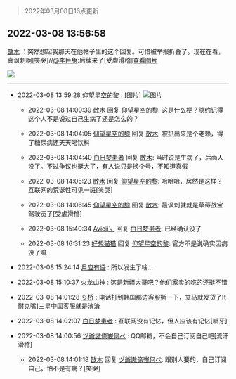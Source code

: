 > 2022年03月08日16点更新
<link rel="stylesheet" href="https://cdn.jsdelivr.net/gh/taotie6/sampleJSON@main/css/photo_show.css">
<meta name="referrer" content="no-referrer" />


 ## 2022-03-08 13:56:58 

 [㪚木](https://www.coolapk.com/feed/34092401?shareKey=YmNmMmM5MWY4MjEwNjIyNmYxYzI~) ：突然想起我那天在他帖子里的这个回复。可惜被举报折叠了。现在在看，真讽刺啊[笑哭]//<a class="feed-link-uname" href="/u/李巨兔">@李巨兔</a>:后续来了[受虐滑稽]<a class="feed-forward-pic" href="http://image.coolapk.com/feed/2022/0308/13/701413_885fe323_7893_5927_229@1080x3204.jpeg">查看图片</a> 

<div class="album">
<img class="img-item" src="https://image.coolapk.com/feed/2022/0308/13/1081091_9fb99aaf_9017_8007_124@1080x2026.jpeg" />
</div>

 ------- 

- 2022-03-08 13:59:28 [仰望星空的黎](uid=1961388) : [图片] ![图片](https://image.coolapk.com/feed/2022/0308/13/1961388_e68d2ef2_8815_3024_118@960x2133.jpeg)

    - 2022-03-08 14:00:39 [㪚木](uid=1081091) 回复 [仰望星空的黎](uid=1961388): 这是什么梗？隐约记得这个人不是说过自己生病了还是怎么的？ 

    - 2022-03-08 14:04:05 [仰望星空的黎](uid=1961388) 回复 [㪚木](uid=1081091): 被扒出来是个老赖，得了糖尿病还天天喝饮料 

    - 2022-03-08 14:04:40 [白日梦患者](uid=533502) 回复 [㪚木](uid=1081091): 当时说是生病了，后面人没了。不过争议也挺大了，有人说只是换个号，不知道真假 

    - 2022-03-08 14:05:23 [㪚木](uid=1081091) 回复 [仰望星空的黎](uid=1961388): 哈哈哈，居然是这样？互联网的荒诞性可见一斑[笑哭] 

    - 2022-03-08 14:06:45 [仰望星空的黎](uid=1961388) 回复 [㪚木](uid=1081091): 最讽刺就就是草莓战宝驾驶员了[受虐滑稽] 

    - 2022-03-08 15:40:34 [Avicii乀](uid=2068349) 回复 [白日梦患者](uid=533502): 已经确认没了 

    - 2022-03-08 16:31:23 [好想猫猫](uid=4124186) 回复 [仰望星空的黎](uid=1961388): 官方不是说确实因病没了嘛 

- 2022-03-08 15:24:14 [月应有语](uid=1457481) : 所以发生了啥… 

- 2022-03-08 15:10:37 [火龙山神](uid=1976476) : 这是新疆大哥吧？他们家卖的吃的还挺不错 

- 2022-03-08 14:01:28 [彡桥](uid=3740933) : 电话打到韩国那边客服撕一下，立马就发货了[t耐克嘴]三星中囯客服就是渣渣 

- 2022-03-08 14:02:07 [白日梦患者](uid=533502) : 互联网没有记忆，但人应该有记忆[呲牙] 

- 2022-03-08 14:00:56 [ヅ爺謸倷峩何ぺ](uid=11968954) : QQ邮箱，不会自己订阅自己吧[流汗滑稽] 

    - 2022-03-08 14:01:18 [㪚木](uid=1081091) 回复 [ヅ爺謸倷峩何ぺ](uid=11968954): 跟别人要的，自己订阅自己，怕不是有病？[笑哭] 

